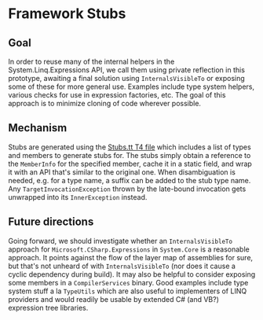 # Framework Stubs

## Goal

In order to reuse many of the internal helpers in the System.Linq.Expressions API, we call them using private reflection in this prototype, awaiting a final solution using `InternalsVisibleTo` or exposing some of these for more general use. Examples include type system helpers, various checks for use in expression factories, etc. The goal of this approach is to minimize cloning of code wherever possible.

## Mechanism

Stubs are generated using the [Stubs.tt T4 file](ExpressionFutures/CSharpExpressions/Microsoft.CSharp.Expressions/Stubs.tt) which includes a list of types and members to generate stubs for. The stubs simply obtain a reference to the `MemberInfo` for the specified member, cache it in a static field, and wrap it with an API that's similar to the original one. When disambiguation is needed, e.g. for a type name, a suffix can be added to the stub type name. Any `TargetInvocationException` thrown by the late-bound invocation gets unwrapped into its `InnerException` instead.

## Future directions

Going forward, we should investigate whether an `InternalsVisibleTo` approach for `Microsoft.CSharp.Expressions` in `System.Core` is a reasonable approach. It points against the flow of the layer map of assemblies for sure, but that's not unheard of with `InternalsVisibleTo` (nor does it cause a cyclic dependency during build). It may also be helpful to consider exposing some members in a `CompilerServices` binary. Good examples include type system stuff a la `TypeUtils` which are also useful to implementers of LINQ providers and would readily be usable by extended C# (and VB?) expression tree libraries.